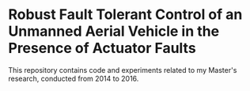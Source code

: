 # Robust Fault Tolerant Control of an Unmanned Aerial Vehicle in the Presence of Actuator Faults

This repository contains code and experiments related to my Master's research, conducted from 2014 to 2016.
